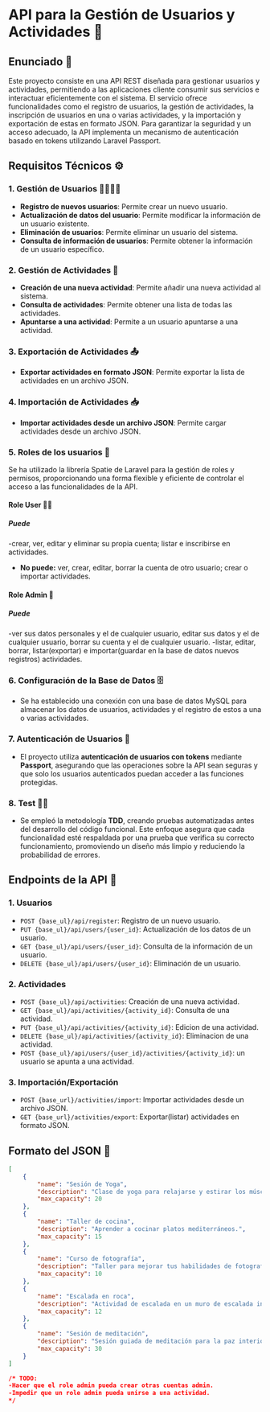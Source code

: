 # API para la Gestión de Usuarios y Actividades 🎉

## Enunciado 📜
Este proyecto consiste en una API REST diseñada para gestionar usuarios y actividades, permitiendo a las aplicaciones cliente consumir sus servicios e interactuar eficientemente con el sistema. El servicio ofrece funcionalidades como el registro de usuarios, la gestión de actividades, la inscripción de usuarios en una o varias actividades, y la importación y exportación de estas en formato JSON. Para garantizar la seguridad y un acceso adecuado, la API implementa un mecanismo de autenticación basado en tokens utilizando Laravel Passport.

## Requisitos Técnicos ⚙️
### 1. Gestión de Usuarios 👨‍👩‍👦‍👦
- **Registro de nuevos usuarios**: Permite crear un nuevo usuario.
- **Actualización de datos del usuario**: Permite modificar la información de un usuario existente.
- **Eliminación de usuarios**: Permite eliminar un usuario del sistema.
- **Consulta de información de usuarios**: Permite obtener la información de un usuario específico.

### 2. Gestión de Actividades 📅
- **Creación de una nueva actividad**: Permite añadir una nueva actividad al sistema.
- **Consulta de actividades**: Permite obtener una lista de todas las actividades.
- **Apuntarse a una actividad**: Permite a un usuario apuntarse a una actividad.

### 3. Exportación de Actividades 📤
- **Exportar actividades en formato JSON**: Permite exportar la lista de actividades en un archivo JSON.

### 4. Importación de Actividades 📥
- **Importar actividades desde un archivo JSON**: Permite cargar actividades desde un archivo JSON.

### 5. Roles de los usuarios 📜
Se ha utilizado la librería Spatie de Laravel para la gestión de roles y permisos, proporcionando una forma flexible y eficiente de controlar el acceso a las funcionalidades de la API.

#### Role User 🧑‍💻
##### Puede
-crear, ver, editar y eliminar su propia cuenta; listar e inscribirse en actividades.
- **No puede:** ver, crear, editar, borrar la cuenta de otro usuario; crear o importar actividades.

#### Role Admin 👑 
##### Puede
-ver sus datos personales y el de cualquier usuario, editar sus datos y el de cualquier usuario, borrar su cuenta y el de cualquier usuario.
-listar, editar, borrar, listar(exportar) e importar(guardar en la base de datos nuevos registros) actividades.

### 6. Configuración de la Base de Datos 🗄️
- Se ha establecido una conexión con una base de datos MySQL para almacenar los datos de usuarios, actividades y el registro de estos a una o varias actividades.

### 7. Autenticación de Usuarios 🔑
- El proyecto utiliza **autenticación de usuarios con tokens** mediante **Passport**, asegurando que las operaciones sobre la API sean seguras y que solo los usuarios autenticados puedan acceder a las funciones protegidas.

### 8. Test 🧪🔬
- Se empleó la metodología **TDD**, creando pruebas automatizadas antes del desarrollo del código funcional. Este enfoque asegura que cada funcionalidad esté respaldada por una prueba que verifica su correcto funcionamiento, promoviendo un diseño más limpio y reduciendo la probabilidad de errores. 

## Endpoints de la API 🔗
### 1. Usuarios
- `POST {base_ul}/api/register`: Registro de un nuevo usuario.
- `PUT {base_ul}/api/users/{user_id}`: Actualización de los datos de un usuario.
- `GET {base_ul}/api/users/{user_id}`: Consulta de la información de un usuario.
- `DELETE {base_ul}/api/users/{user_id}`: Eliminación de un usuario.

### 2. Actividades
- `POST {base_ul}/api/activities`: Creación de una nueva actividad.
- `GET {base_ul}/api/activities/{activity_id}`: Consulta de una actividad.
- `PUT {base_ul}/api/activities/{activity_id}`: Edicion de una actividad.
- `DELETE {base_ul}/api/activities/{activity_id}`: Eliminacion de una actividad.
- `POST {base_ul}/api/users/{user_id}/activities/{activity_id}`: un usuario se apunta a una actividad.

### 3. Importación/Exportación
- `POST {base_url}/activities/import`: Importar actividades desde un archivo JSON.
- `GET {base_url}/activities/export`: Exportar(listar) actividades en formato JSON.

## Formato del JSON 📄
```json
[
    {
        "name": "Sesión de Yoga",
        "description": "Clase de yoga para relajarse y estirar los músculos.",
        "max_capacity": 20
    },
    {
        "name": "Taller de cocina",
        "description": "Aprender a cocinar platos mediterráneos.",
        "max_capacity": 15
    },
    {
        "name": "Curso de fotografía",
        "description": "Taller para mejorar tus habilidades de fotografía.",
        "max_capacity": 10
    },
    {
        "name": "Escalada en roca",
        "description": "Actividad de escalada en un muro de escalada interior.",
        "max_capacity": 12
    },
    {
        "name": "Sesión de meditación",
        "description": "Sesión guiada de meditación para la paz interior.",
        "max_capacity": 30
    }
]

/* TODO: 
-Hacer que el role admin pueda crear otras cuentas admin.
-Impedir que un role admin pueda unirse a una actividad.
*/

